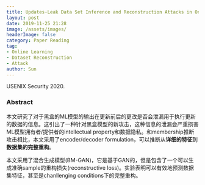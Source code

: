 ```yaml
---
title: Updates-Leak Data Set Inference and Reconstruction Attacks in Online Learning notes
layout: post
date: 2019-11-25 21:28
image: /assets/images/
headerImage: false
category: Paper Reading
tag:
- Online Learning
- Dataset Reconstruction
- Attack
author: Sun
---
```


USENIX Security 2020.

### Abstract

本文研究了对于黑盒的ML模型的输出在更新前后的更改是否会泄漏用于执行更新的数据的信息。这引出了一种针对黑盒模型的新攻击，这种信息的泄漏会严重损害ML模型拥有者/提供者的intellectual property和数据隐私。和membership推断攻击相比，本文采用了encoder/decoder formulation，可以推断从**详细的特征**到**数据集的完整重构**。

本文采用了混合生成模型(BM-GAN)，它是基于GAN的，但是包含了一个可以生成准确sample的重构损失(reconstructive loss)。实验表明可以有效地预测数据集特征，甚至是chanllenging conditions下的完整重构。

<!--more-->


